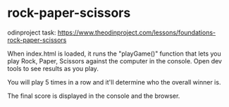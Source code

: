 # rock-paper-scissors

odinproject task:
https://www.theodinproject.com/lessons/foundations-rock-paper-scissors

When index.html is loaded, it runs the "playGame()" function that lets you play Rock, Paper, Scissors against the computer in the console. Open dev tools to see results as you play.

You will play 5 times in a row and it'll determine who the overall winner is.

The final score is displayed in the console and the browser.
